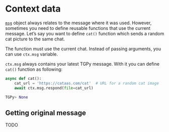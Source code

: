 # Context data

[`msg`](../builtins.md#telethon-objects) object always relates
to the message where it was used. However, sometimes you need to define reusable functions that use 
the current message. Let’s say you want to define `cat()` function which sends a random cat picture to the same chat.

The function must use the current chat. Instead of passing arguments, you can use `ctx.msg` variable.

`ctx.msg` always contains your latest TGPy message. With it you can define `cat()` function as following:

```python
async def cat():
    cat_url = 'https://cataas.com/cat'  # URL for a random cat image
    await ctx.msg.respond(file=cat_url)

TGPy> None
```

## Getting original message

TODO
